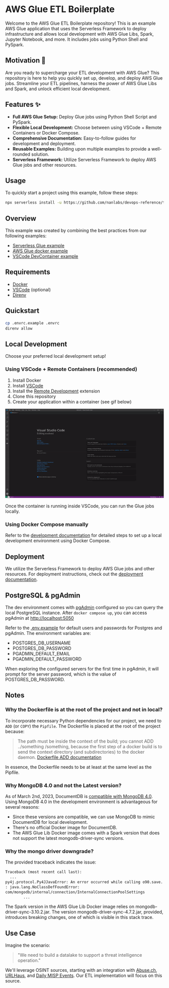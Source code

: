 # AWS Glue ETL Boilerplate

Welcome to the AWS Glue ETL Boilerplate repository! This is an example AWS Glue application that uses the Serverless Framework to deploy infrastructure and allows local development with AWS Glue Libs, Spark, Jupyter Notebook, and more. It includes jobs using Python Shell and PySpark.

## Motivation 🚀

Are you ready to supercharge your ETL development with AWS Glue? This repository is here to help you quickly set up, develop, and deploy AWS Glue jobs. Streamline your ETL pipelines, harness the power of AWS Glue Libs and Spark, and unlock efficient local development.

## Features ✨

- **Full AWS Glue Setup:** Deploy Glue jobs using Python Shell Script and PySpark.
- **Flexible Local Development:** Choose between using VSCode + Remote Containers or Docker Compose.
- **Comprehensive Documentation:** Easy-to-follow guides for development and deployment.
- **Reusable Examples:** Building upon multiple examples to provide a well-rounded solution.
- **Serverless Framework:** Utilize Serverless Framework to deploy AWS Glue jobs and other resources.

## Usage

To quickly start a project using this example, follow these steps:

```sh
npx serverless install -u https://github.com/nanlabs/devops-reference/tree/main/examples/serverless-glue-full-boilerplate -n my-project
```

## Overview

This example was created by combining the best practices from our following examples:

- [Serverless Glue example](https://github.com/nanlabs/devops-reference/tree/main/examples/serverless-glue/)
- [AWS Glue docker example](https://github.com/nanlabs/devops-reference/tree/main/examples/docker/glue/)
- [VSCode DevContainer example](https://github.com/nanlabs/devops-reference/tree/main/examples/devcontainer/glue/)

## Requirements

- [Docker](https://www.docker.com/)
- [VSCode](https://code.visualstudio.com/) (optional)
- [Direnv](https://direnv.net/)

## Quickstart

```sh
cp .envrc.example .envrc
direnv allow
```

## Local Development

Choose your preferred local development setup!

### Using VSCode + Remote Containers (recommended)

1. Install Docker
2. Install [VSCode](https://code.visualstudio.com/)
3. Install the [Remote Development](https://marketplace.visualstudio.com/items?itemName=ms-vscode-remote.vscode-remote-extensionpack) extension
4. Clone this repository
5. Create your application within a container (see gif below)

![Create application within a container](./docs/vscode-open-in-container.gif)

Once the container is running inside VSCode, you can run the Glue jobs locally.

### Using Docker Compose manually

Refer to the [development documentation](./docs/DEVELOPMENT.md) for detailed steps to set up a local development environment using Docker Compose.

## Deployment

We utilize the Serverless Framework to deploy AWS Glue jobs and other resources. For deployment instructions, check out the [deployment documentation](./docs/DEPLOYMENT.md).

## PostgreSQL & pgAdmin

The dev environment comes with [pgAdmin](https://www.pgadmin.org/) configured so you can query the local PostgreSQL instance. After `docker compose up`, you can access pgAdmin at <http://localhost:5050>

Refer to the [.env.example](local/.env.example) for default users and passwords for Postgres and pgAdmin. The environment variables are:

- POSTGRES_DB_USERNAME
- POSTGRES_DB_PASSWORD
- PGADMIN_DEFAULT_EMAIL
- PGADMIN_DEFAULT_PASSWORD

When exploring the configured servers for the first time in pgAdmin, it will prompt for the server password, which is the value of POSTGRES_DB_PASSWORD.

## Notes

### Why the Dockerfile is at the root of the project and not in local?

To incorporate necessary Python dependencies for our project, we need to `ADD` (or `COPY`) the `Pipfile`. The Dockerfile is placed at the root of the project because:

> The <src> path must be inside the context of the build; you cannot ADD ../something /something, because the first step of a docker build is to send the context directory (and subdirectories) to the docker daemon. [Dockerfile ADD documentation](https://docs.docker.com/engine/reference/builder/#add)

In essence, the Dockerfile needs to be at least at the same level as the Pipfile.

### Why MongoDB 4.0 and not the Latest version?

As of March 2nd, 2023, DocumentDB is [compatible with MongoDB 4.0](https://docs.aws.amazon.com/documentdb/latest/developerguide/compatibility.html). Using MongoDB 4.0 in the development environment is advantageous for several reasons:

- Since these versions are compatible, we can use MongoDB to mimic DocumentDB for local development.
- There's no official Docker image for DocumentDB.
- The AWS Glue Lib Docker image comes with a Spark version that does not support the latest mongodb-driver-sync versions.

### Why the mongo driver downgrade?

The provided traceback indicates the issue:

```
Traceback (most recent call last):
  ...
py4j.protocol.Py4JJavaError: An error occurred while calling o90.save.
: java.lang.NoClassDefFoundError: com/mongodb/internal/connection/InternalConnectionPoolSettings
        ...
```

The Spark version in the AWS Glue Lib Docker image relies on mongodb-driver-sync-3.10.2.jar. The version mongodb-driver-sync-4.7.2.jar, provided, introduces breaking changes, one of which is visible in this stack trace.

## Use Case

Imagine the scenario:

> "We need to build a datalake to support a threat intelligence operation."

We'll leverage OSINT sources, starting with an integration with [Abuse.ch](https://abuse.ch/),
[URLHaus](https://urlhaus.abuse.ch/api/), and [Daily MISP Events](https://urlhaus.abuse.ch/downloads/misp/). Our ETL implementation will focus on this source.
